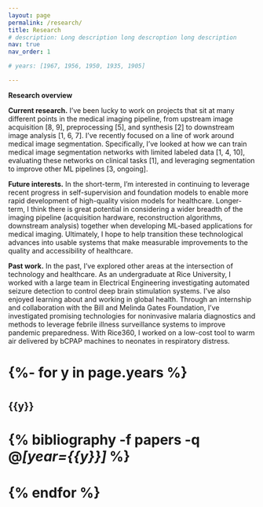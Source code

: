 ```yaml
---
layout: page
permalink: /research/
title: Research
# description: Long description long descroption long description
nav: true
nav_order: 1

# years: [1967, 1956, 1950, 1935, 1905]

---
```


**Research overview**

**Current research.** I’ve been lucky to work on projects that sit at many different points in the medical imaging pipeline, from upstream image acquisition [8, 9], preprocessing [5], and synthesis [2] to downstream image analysis [1, 6, 7]. I’ve recently focused on a line of work around medical image segmentation. Specifically, I’ve looked at how we can train medical image segmentation networks with limited labeled data [1, 4, 10], evaluating these networks on clinical tasks [1], and leveraging segmentation to improve other ML pipelines [3, ongoing].

**Future interests.** In the short-term, I’m interested in continuing to leverage recent progress in self-supervision and foundation models to enable more rapid development of high-quality vision models for healthcare. Longer-term, I think there is great potential in considering a wider breadth of the imaging pipeline (acquisition hardware, reconstruction algorithms, downstream analysis) together when developing ML-based applications for medical imaging. Ultimately, I hope to help transition these technological advances into usable systems that make measurable improvements to the quality and accessibility of healthcare.

**Past work.** In the past, I’ve explored other areas at the intersection of technology and healthcare. As an undergraduate at Rice University, I worked with a large team in Electrical Engineering investigating automated seizure detection to control deep brain stimulation systems. I’ve also enjoyed learning about and working in global health. Through an internship and collaboration with the Bill and Melinda Gates Foundation, I’ve investigated promising technologies for noninvasive malaria diagnostics and methods to leverage febrile illness surveillance systems to improve pandemic preparedness. With Rice360, I worked on a low-cost tool to warm air delivered by bCPAP machines to neonates in respiratory distress.


<!-- _pages/publications.md -->
<div class="publications">

# {%- for y in page.years %}
#  <h2 class="year">{{y}}</h2>
#  {% bibliography -f papers -q @*[year={{y}}]* %}
# {% endfor %}

</div>
